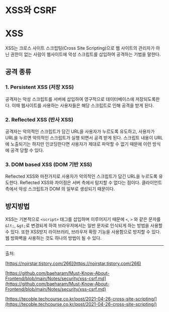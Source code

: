 # XSS와 CSRF

# XSS

XSS는 크로스 사이트 스크립팅(Cross Site Scripting)으로 웹 사이트의 관리자가 아닌 권한이 없는 사람이 웹사이트에 악성 스크립트를 삽입하여 공격하는 기법을 말한다. 

## 공격 종류

### 1. Persistent XSS (저장 XSS)

공격자는 악성 스크립트를 서버에 삽입하여 영구적으로 데이터베이스에 저장되도록한다. 이때 웹사이트를 사용하는 사용자들은 해당 스크립트로 인해 공격을 받게 된다.

### 2. Reflected XSS (반사 XSS)

공격자는 악의적인 스크립트가 담긴 URL을 사용자가 누르도록 유도하고, 사용자가 URL을 누르면 악의적인 스크립트가 실행 되면서 공격 받게 된다. 스크립트 내용이 URL에 노출되기는 하지만 인코딩한다면 사용자가 제대로 파악할 수 없기 때문에 이런 방식에 공격 당할 수 있다. 

### 3. DOM based XSS (DOM 기반 XSS)

Reflected XSS와 마찬가지로 사용자가 악의적인 스크립트가 담긴 URL을 누르도록 유도한다. Reflected XSS와 차이점은 서버 측에서 탐지할 수 없다는 점이다. 클라이언트 측에서 악성 스크립트가 DOM 의 일부로 생성되기 때문이다. 

## 방지방법

XSS는 기본적으로 `<script>` 태그를 삽입하며 이루어지기 때문에 `<`, `>` 와 같은 문자를 `&lt;`, `&gt;`로 변경되게 하여 브라우저에서는 일반 문자로 인식되게 하는 방법을 사용할 수 있다. 또한 XSS방지 라이브러리, 브라우저 확장 기능을 사용함으로 방지할 수 있다. 웹 방화벽을 사용하는 것도 하나의 방법이 될 수 있다.

---

출처:

[https://noirstar.tistory.com/266](https://noirstar.tistory.com/266)

[https://github.com/baeharam/Must-Know-About-Frontend/blob/main/Notes/security/xss-csrf.md](https://github.com/baeharam/Must-Know-About-Frontend/blob/main/Notes/security/xss-csrf.md)

[https://tecoble.techcourse.co.kr/post/2021-04-26-cross-site-scripting/](https://tecoble.techcourse.co.kr/post/2021-04-26-cross-site-scripting/)
